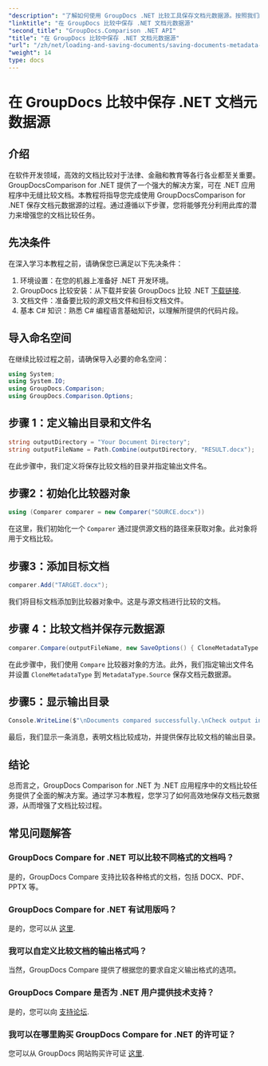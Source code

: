 ```yaml
---
"description": "了解如何使用 GroupDocs .NET 比较工具保存文档元数据源。按照我们的分步指南，在您的 .NET 环境中实现无缝文档比较。"
"linktitle": "在 GroupDocs 比较中保存 .NET 文档元数据源"
"second_title": "GroupDocs.Comparison .NET API"
"title": "在 GroupDocs 比较中保存 .NET 文档元数据源"
"url": "/zh/net/loading-and-saving-documents/saving-documents-metadata-source/"
"weight": 14
type: docs
---
```

# 在 GroupDocs 比较中保存 .NET 文档元数据源

## 介绍
在软件开发领域，高效的文档比较对于法律、金融和教育等各行各业都至关重要。GroupDocsComparison for .NET 提供了一个强大的解决方案，可在 .NET 应用程序中无缝比较文档。本教程将指导您完成使用 GroupDocsComparison for .NET 保存文档元数据源的过程。通过遵循以下步骤，您将能够充分利用此库的潜力来增强您的文档比较任务。
## 先决条件
在深入学习本教程之前，请确保您已满足以下先决条件：
1. 环境设置：在您的机器上准备好 .NET 开发环境。
2. GroupDocs 比较安装：从下载并安装 GroupDocs 比较 .NET [下载链接](https://releases。groupdocs.com/comparison/net/).
3. 文档文件：准备要比较的源文档文件和目标文档文件。
4. 基本 C# 知识：熟悉 C# 编程语言基础知识，以理解所提供的代码片段。

## 导入命名空间
在继续比较过程之前，请确保导入必要的命名空间：
```csharp
using System;
using System.IO;
using GroupDocs.Comparison;
using GroupDocs.Comparison.Options;
```

## 步骤 1：定义输出目录和文件名
```csharp
string outputDirectory = "Your Document Directory";
string outputFileName = Path.Combine(outputDirectory, "RESULT.docx");
```
在此步骤中，我们定义将保存比较文档的目录并指定输出文件名。
## 步骤2：初始化比较器对象
```csharp
using (Comparer comparer = new Comparer("SOURCE.docx"))
```
在这里，我们初始化一个 `Comparer` 通过提供源文档的路径来获取对象。此对象将用于文档比较。
## 步骤3：添加目标文档
```csharp
comparer.Add("TARGET.docx");
```
我们将目标文档添加到比较器对象中。这是与源文档进行比较的文档。
## 步骤 4：比较文档并保存元数据源
```csharp
comparer.Compare(outputFileName, new SaveOptions() { CloneMetadataType = MetadataType.Source });
```
在此步骤中，我们使用 `Compare` 比较器对象的方法。此外，我们指定输出文件名并设置 `CloneMetadataType` 到 `MetadataType.Source` 保存文档元数据源。
## 步骤5：显示输出目录
```csharp
Console.WriteLine($"\nDocuments compared successfully.\nCheck output in {outputDirectory}.");
```
最后，我们显示一条消息，表明文档比较成功，并提供保存比较文档的输出目录。

## 结论
总而言之，GroupDocs Comparison for .NET 为 .NET 应用程序中的文档比较任务提供了全面的解决方案。通过学习本教程，您学习了如何高效地保存文档元数据源，从而增强了文档比较过程。
## 常见问题解答
### GroupDocs Compare for .NET 可以比较不同格式的文档吗？
是的，GroupDocs Compare 支持比较各种格式的文档，包括 DOCX、PDF、PPTX 等。
### GroupDocs Compare for .NET 有试用版吗？
是的，您可以从 [这里](https://releases。groupdocs.com/).
### 我可以自定义比较文档的输出格式吗？
当然，GroupDocs Compare 提供了根据您的要求自定义输出格式的选项。
### GroupDocs Compare 是否为 .NET 用户提供技术支持？
是的，您可以向 [支持论坛](https://forum。groupdocs.com/c/comparison/12).
### 我可以在哪里购买 GroupDocs Compare for .NET 的许可证？
您可以从 GroupDocs 网站购买许可证 [这里](https://purchase。groupdocs.com/buy).